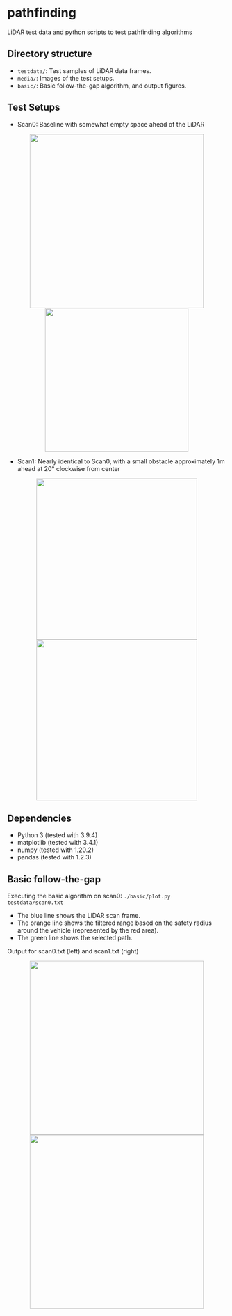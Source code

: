 # pathfinding
LiDAR test data and python scripts to test pathfinding algorithms

## Directory structure

- `testdata/`: Test samples of LiDAR data frames.
- `media/`: Images of the test setups.
- `basic/`: Basic follow-the-gap algorithm, and output figures.

## Test Setups

- Scan0: Baseline with somewhat empty space ahead of the LiDAR
<div align="center">
  <image src="media/scan0-rear.jpg", style="width: 400px;">
  <image src="media/scan0-top.jpg", style="width: 330px;">
</div>

- Scan1: Nearly identical to Scan0, with a small obstacle approximately 1m ahead at 20° clockwise from center
<div align="center">
  <image src="media/scan1-rear.jpg", style="width: 370px;">
  <image src="media/scan1-top.jpg", style="width: 370px;">
</div>

## Dependencies

- Python 3 (tested with 3.9.4)
- matplotlib (tested with 3.4.1)
- numpy (tested with 1.20.2)
- pandas (tested with 1.2.3)

## Basic follow-the-gap

Executing the basic algorithm on scan0: `./basic/plot.py testdata/scan0.txt`

- The blue line shows the LiDAR scan frame.
- The orange line shows the filtered range based on the safety radius around the vehicle (represented by the red area).
- The green line shows the selected path.

Output for scan0.txt (left) and scan1.txt (right)
<div align="center">
  <image src="basic/scan0.png", style="width: 400px; height: 400px; object-fit: cover;">
  <image src="basic/scan1.png", style="width: 400px; height: 400px; object-fit: cover;">
</div>
